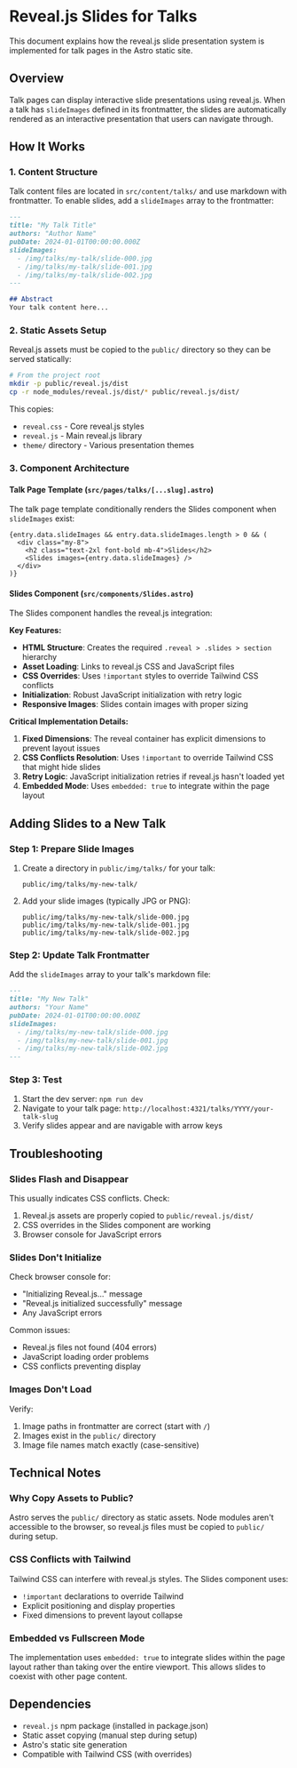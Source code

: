 # Reveal.js Slides for Talks

This document explains how the reveal.js slide presentation system is implemented for talk pages in the Astro static site.

## Overview

Talk pages can display interactive slide presentations using reveal.js. When a talk has `slideImages` defined in its frontmatter, the slides are automatically rendered as an interactive presentation that users can navigate through.

## How It Works

### 1. Content Structure

Talk content files are located in `src/content/talks/` and use markdown with frontmatter. To enable slides, add a `slideImages` array to the frontmatter:

```markdown
---
title: "My Talk Title"
authors: "Author Name"
pubDate: 2024-01-01T00:00:00.000Z
slideImages:
  - /img/talks/my-talk/slide-000.jpg
  - /img/talks/my-talk/slide-001.jpg
  - /img/talks/my-talk/slide-002.jpg
---

## Abstract
Your talk content here...
```

### 2. Static Assets Setup

Reveal.js assets must be copied to the `public/` directory so they can be served statically:

```bash
# From the project root
mkdir -p public/reveal.js/dist
cp -r node_modules/reveal.js/dist/* public/reveal.js/dist/
```

This copies:
- `reveal.css` - Core reveal.js styles
- `reveal.js` - Main reveal.js library
- `theme/` directory - Various presentation themes

### 3. Component Architecture

#### Talk Page Template (`src/pages/talks/[...slug].astro`)

The talk page template conditionally renders the Slides component when `slideImages` exist:

```astro
{entry.data.slideImages && entry.data.slideImages.length > 0 && (
  <div class="my-8">
    <h2 class="text-2xl font-bold mb-4">Slides</h2>
    <Slides images={entry.data.slideImages} />
  </div>
)}
```

#### Slides Component (`src/components/Slides.astro`)

The Slides component handles the reveal.js integration:

**Key Features:**
- **HTML Structure**: Creates the required `.reveal > .slides > section` hierarchy
- **Asset Loading**: Links to reveal.js CSS and JavaScript files
- **CSS Overrides**: Uses `!important` styles to override Tailwind CSS conflicts
- **Initialization**: Robust JavaScript initialization with retry logic
- **Responsive Images**: Slides contain images with proper sizing

**Critical Implementation Details:**

1. **Fixed Dimensions**: The reveal container has explicit dimensions to prevent layout issues
2. **CSS Conflicts Resolution**: Uses `!important` to override Tailwind CSS that might hide slides
3. **Retry Logic**: JavaScript initialization retries if reveal.js hasn't loaded yet
4. **Embedded Mode**: Uses `embedded: true` to integrate within the page layout

## Adding Slides to a New Talk

### Step 1: Prepare Slide Images

1. Create a directory in `public/img/talks/` for your talk:
   ```
   public/img/talks/my-new-talk/
   ```

2. Add your slide images (typically JPG or PNG):
   ```
   public/img/talks/my-new-talk/slide-000.jpg
   public/img/talks/my-new-talk/slide-001.jpg
   public/img/talks/my-new-talk/slide-002.jpg
   ```

### Step 2: Update Talk Frontmatter

Add the `slideImages` array to your talk's markdown file:

```markdown
---
title: "My New Talk"
authors: "Your Name"
pubDate: 2024-01-01T00:00:00.000Z
slideImages:
  - /img/talks/my-new-talk/slide-000.jpg
  - /img/talks/my-new-talk/slide-001.jpg
  - /img/talks/my-new-talk/slide-002.jpg
---
```

### Step 3: Test

1. Start the dev server: `npm run dev`
2. Navigate to your talk page: `http://localhost:4321/talks/YYYY/your-talk-slug`
3. Verify slides appear and are navigable with arrow keys

## Troubleshooting

### Slides Flash and Disappear

This usually indicates CSS conflicts. Check:
1. Reveal.js assets are properly copied to `public/reveal.js/dist/`
2. CSS overrides in the Slides component are working
3. Browser console for JavaScript errors

### Slides Don't Initialize

Check browser console for:
- "Initializing Reveal.js..." message
- "Reveal.js initialized successfully" message
- Any JavaScript errors

Common issues:
- Reveal.js files not found (404 errors)
- JavaScript loading order problems
- CSS conflicts preventing display

### Images Don't Load

Verify:
1. Image paths in frontmatter are correct (start with `/`)
2. Images exist in the `public/` directory
3. Image file names match exactly (case-sensitive)

## Technical Notes

### Why Copy Assets to Public?

Astro serves the `public/` directory as static assets. Node modules aren't accessible to the browser, so reveal.js files must be copied to `public/` during setup.

### CSS Conflicts with Tailwind

Tailwind CSS can interfere with reveal.js styles. The Slides component uses:
- `!important` declarations to override Tailwind
- Explicit positioning and display properties
- Fixed dimensions to prevent layout collapse

### Embedded vs Fullscreen Mode

The implementation uses `embedded: true` to integrate slides within the page layout rather than taking over the entire viewport. This allows slides to coexist with other page content.

## Dependencies

- `reveal.js` npm package (installed in package.json)
- Static asset copying (manual step during setup)
- Astro's static site generation
- Compatible with Tailwind CSS (with overrides)